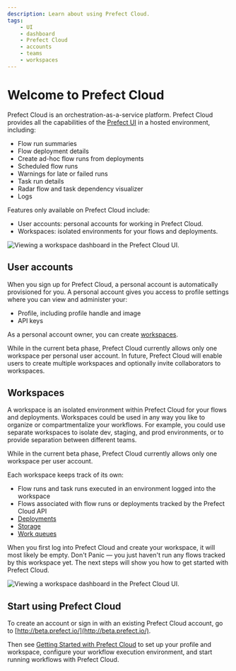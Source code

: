 ```yaml
---
description: Learn about using Prefect Cloud.
tags:
    - UI
    - dashboard
    - Prefect Cloud
    - accounts
    - teams
    - workspaces
---
```


# Welcome to Prefect Cloud

Prefect Cloud is an orchestration-as-a-service platform. Prefect Cloud provides all the capabilities of the [Prefect UI](/ui/overview/) in a hosted environment, including:

- Flow run summaries
- Flow deployment details
- Create ad-hoc flow runs from deployments
- Scheduled flow runs
- Warnings for late or failed runs
- Task run details 
- Radar flow and task dependency visualizer 
- Logs

Features only available on Prefect Cloud include:

- User accounts: personal accounts for working in Prefect Cloud. 
- Workspaces: isolated environments for your flows and deployments.

![Viewing a workspace dashboard in the Prefect Cloud UI.](/img/ui/cloud-workspace-dashboard.png)

## User accounts

When you sign up for Prefect Cloud, a personal account is automatically provisioned for you. A personal account gives you access to profile settings where you can view and administer your: 

- Profile, including profile handle and image
- API keys

As a personal account owner, you can create [workspaces](#workspaces).

While in the current beta phase, Prefect Cloud currently allows only one workspace per personal user account. In future, Prefect Cloud will enable users to create multiple workspaces and optionally invite collaborators to workspaces.

## Workspaces

A workspace is an isolated environment within Prefect Cloud for your flows and deployments. Workspaces could be used in any way you like to organize or compartmentalize your workflows. For example, you could use separate workspaces to isolate dev, staging, and prod environments, or to provide separation between different teams.

While in the current beta phase, Prefect Cloud currently allows only one workspace per user account. 

Each workspace keeps track of its own:

- Flow runs and task runs executed in an environment logged into the workspace
- Flows associated with flow runs or deployments tracked by the Prefect Cloud API
- [Deployments](/concepts/deployments/)
- [Storage](/concepts/storage/)
- [Work queues](/concepts/work-queues/)

When you first log into Prefect Cloud and create your workspace, it will most likely be empty. Don't Panic &mdash; you just haven't run any flows tracked by this workspace yet. The next steps will show you how to get started with Prefect Cloud.

![Viewing a workspace dashboard in the Prefect Cloud UI.](/img/ui/cloud-new-workspace.png)

## Start using Prefect Cloud

To create an account or sign in with an existing Prefect Cloud account, go to [http://beta.prefect.io/](http://beta.prefect.io/).

Then see [Getting Started with Prefect Cloud](/ui/cloud-getting-started/) to set up your profile and workspace, configure your workflow execution environment, and start running workflows with Prefect Cloud.